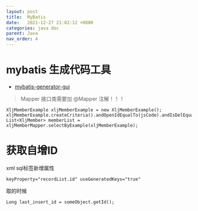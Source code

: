 ```yaml
---
layout: post
title:  MyBatis
date:   2021-12-27 21:02:12 +0800
categories: java doc
parent: Java
nav_order: 4
---
```


# mybatis 生成代码工具

- [mybatis-generator-gui](https://github.com/zouzg/mybatis-generator-gui)

> Mapper 接口类需要加 @Mapper 注解！！！

```
XljMemberExample xljMemberExample = new XljMemberExample();
xljMemberExample.createCriteria().andOpenIdEqualTo(jsCode).andIsDelEqualTo(false);
List<XljMember> memberList = xljMemberMapper.selectByExample(xljMemberExample);
```

# 获取自增ID

xml sql标签新增属性
```
keyProperty="recordList.id" useGeneratedKeys="true"
```

取的时候 
```
Long last_insert_id = someObject.getId();
```